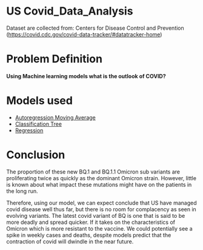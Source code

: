 # US Covid_Data_Analysis #

Dataset are collected from: Centers for Disease Control and Prevention (https://covid.cdc.gov/covid-data-tracker/#datatracker-home)

# Problem Definition 
#### Using Machine learning models what is the outlook of COVID?
 
# Models used
- [Autoregression Moving Average](https://github.com/Lester0142/Covid_Data_Analysis/blob/main/ARMA.ipynb)
- [Classification Tree](https://github.com/Lester0142/Covid_Data_Analysis/blob/main/Classifcation%20Tree.ipynb)
- [Regression](https://github.com/Lester0142/Covid_Data_Analysis/blob/main/Regression.ipynb)

# Conclusion

The proportion of these new BQ.1 and BQ.1.1 Omicron sub variants are proliferating twice as quickly as the dominant Omicron strain. However, little is known about what impact these mutations might have on the patients in the long run.

Therefore, using our model, we can expect conclude that US have managed covid disease well thus far, but there is no room for complacency as seen in evolving variants. The latest covid variant of BQ is one that is said to be more deadly and spread quicker. If it takes on the characteristics of Omicron which is more resistant to the vaccine. We could potentially see a spike in weekly cases and deaths, despite models predict that the contraction of covid will dwindle in the near future.



